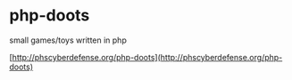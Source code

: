 # php-doots
small games/toys written in php

[http://phscyberdefense.org/php-doots](http://phscyberdefense.org/php-doots)
